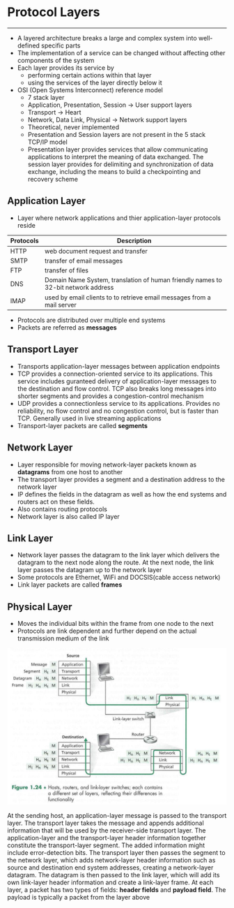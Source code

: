 # Protocol Layers
----
- A layered architecture breaks a large and complex system into well-defined specific parts
- The implementation of a service can be changed without affecting other components of the system
- Each layer provides its service by 
	- performing certain actions within that layer
	- using the services of the layer directly below it
- OSI (Open Systems Interconnect) reference model 
	- 7 stack layer
	- Application, Presentation, Session -> User support layers
	- Transport -> Heart
	- Network, Data Link, Physical -> Network support layers
	- Theoretical, never implemented
	- Presentation and Session layers are not present in the 5 stack TCP/IP model
	- Presentation layer provides services that allow communicating applications to interpret the meaning of data exchanged. The session layer provides for delimiting and synchronization of data exchange, including the means to build a checkpointing and recovery scheme

## Application Layer
- Layer where network applications and thier application-layer protocols reside

| Protocols | Description                                                                       |
| --------- | --------------------------------------------------------------------------------- |
| HTTP      | web document request and transfer                                                 |
| SMTP      | transfer of email messages                                                        |
| FTP       | transfer of files                                                                 |
| DNS       | Domain Name System, translation of human friendly names to 32-bit network address |
| IMAP      | used by email clients to to retrieve email messages from a mail server                                                                                  |

- Protocols are distributed over multiple end systems
- Packets are referred as **messages**

## Transport Layer
- Transports application-layer messages between application endpoints
- TCP provides a connection-oriented service to its applications. This service includes guranteed delivery of application-layer messages to the destination and flow control. TCP also breaks long messages into shorter segments and provides a congestion-control mechanism
- UDP provides a connectionless service to its applications. Provides no reliability, no flow control and no congestion control, but is faster than TCP. Generally used in live streaming applications
- Transport-layer packets are called **segments**

## Network Layer
- Layer responsible for moving network-layer packets known as **datagrams** from one host to another
- The transport layer provides a segment and a destination address to the network layer
- IP defines the fields in the datagram as well as how the end systems and routers act on these fields. 
- Also contains routing protocols
- Network layer is also called IP layer

## Link Layer
- Network layer passes the datagram to the link layer which delivers the datagram to the next node along the route. At the next node, the link layer passes the datagram up to the network layer
- Some protocols are Ethernet, WiFi and DOCSIS(cable access network)
- Link layer packets are called **frames**

## Physical Layer
- Moves the individual bits within the frame from one node to the next
- Protocols are link dependent and further depend on the actual transmission medium of the link

![protlay.png](https://github.com/Shogunkayo/PES_Notes/blob/main/Computer%20Networks/Images/protlay.png)

At the sending host, an application-layer message is passed to the transport layer. The transport layer takes the message and appends additional information that will be used by the receiver-side transport layer. The application-layer and the transport-layer header information together constitute the transport-layer segment. The added information might include error-detection bits. The transport layer then passes the segment to the network layer, which adds network-layer header information such as source and destination end system addresses, creating a network-layer datagram. The datagram is then passed to the link layer, which will add its own link-layer header information and create a link-layer frame. At each layer, a packet has two types of fields: **header fields** and **payload field**. The payload is typically a packet from the layer above
